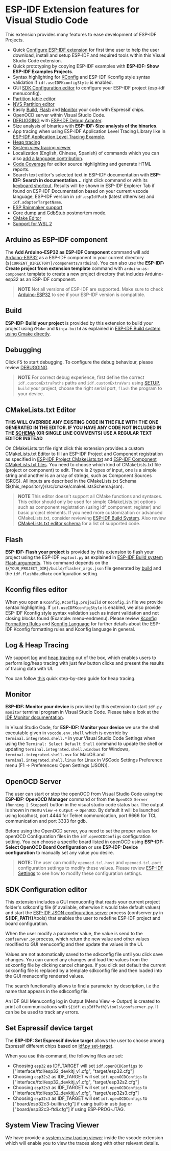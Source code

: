 # ESP-IDF Extension features for Visual Studio Code

This extension provides many features to ease development of ESP-IDF Projects.

- Quick [Configure ESP-IDF extension](./SETUP.md) for first time user to help the user download, install and setup ESP-IDF and required tools within this Visual Studio Code extension.
- Quick prototyping by copying ESP-IDF examples with **ESP-IDF: Show ESP-IDF Examples Projects**.
- Syntax highlighting for [KConfig](#Kconfig-files-editor) and ESP-IDF Kconfig style syntax validation if `idf.useIDFKconfigStyle` is enabled.
- GUI [SDK Configuration editor](#SDK-Configuration-editor) to configure your ESP-IDF project (esp-idf menuconfig).
- [Partition table editor](./PARTITION_TABLE_EDITOR.md)
- [NVS Partition editor](./NVS_PARTITION_EDITOR.md)
- Easily [Build](#Build), [Flash](#Flash) and [Monitor](#Monitor) your code with Espressif chips.
- OpenOCD server within Visual Studio Code.
- [DEBUGGING](./DEBUGGING.md) with [ESP-IDF Debug Adapter](https://github.com/espressif/esp-debug-adapter).
- Size analysis of binaries with **ESP-IDF: Size analysis of the binaries**.
- App tracing when using ESP-IDF Application Level Tracing Library like in [ESP-IDF Application Level Tracing Example](https://github.com/espressif/esp-idf/tree/master/examples/system/app_trace_to_host).
- [Heap tracing](./HEAP_TRACING.md)
- [System view tracing viewer](./SYS_VIEW_TRACING_VIEWER.md)
- Localization (English, Chinese, Spanish) of commands which you can also [add a language contribution](./LANG_CONTRIBUTE.md).
- [Code Coverage](./COVERAGE.md) for editor source highlighting and generate HTML reports.
- Search text editor's selected text in ESP-IDF documentation with **ESP-IDF: Search in documentation...** right click command or with its [keyboard shortcut](#Available-commands). Results will be shown in ESP-IDF Explorer Tab if found on ESP-IDF Documentation based on your current vscode language, ESP-IDF version in `idf.espIdfPath` (latest otherwise) and `idf.adapterTargetName`.
- [ESP Rainmaker support](./ESP_RAINMAKER.md)
- [Core dump and GdbStub](./POSTMORTEM.md) postmortem mode.
- [CMake Editor](#CMake-Editor)
- [Support for WSL 2](./WSL.md)

## Arduino as ESP-IDF component

The **Add Arduino-ESP32 as ESP-IDF Component** command will add [Arduino-ESP32](https://github.com/espressif/arduino-esp32) as a ESP-IDF component in your current directory (`${CURRENT_DIRECTORY}/components/arduino`). You can also use the **ESP-IDF: Create project from extension template** command with `arduino-as-component` template to create a new project directory that includes Arduino-esp32 as an ESP-IDF component.

> **NOTE** Not all versions of ESP-IDF are supported. Make sure to check [Arduino-ESP32](https://github.com/espressif/arduino-esp32) to see if your ESP-IDF version is compatible.

## Build

**ESP-IDF: Build your project** is provided by this extension to build your project using `CMake` and `Ninja-build` as explained in [ESP-IDF Build system using Cmake directly](https://docs.espressif.com/projects/esp-idf/en/latest/esp32/api-guides/build-system.html#using-cmake-directly).

## Debugging

Click <kbd>F5</kbd> to start debugging. To configure the debug behaviour, please review [DEBUGGING](./DEBUGGING.md).

> **NOTE** For correct debug experience, first define the correct `idf.customExtraPaths` paths and `idf.customExtraVars` using [SETUP](./SETUP.md), `build` your project, choose the right serial port, `flash` the program to your device.

## CMakeLists.txt Editor

**THIS WILL OVERRIDE ANY EXISTING CODE IN THE FILE WITH THE ONE GENERATED IN THE EDITOR. IF YOU HAVE ANY CODE NOT INCLUDED IN THE [SCHEMA](../cmakeListsSchema.json) (OR SINGLE LINE COMMENTS) USE A REGULAR TEXT EDITOR INSTEAD**

On CMakeLists.txt file right click this extension provides a custom CMakeLists.txt Editor to fill an ESP-IDF Project and Component registration as specified in [ESP-IDF Project CMakeLists.txt](https://docs.espressif.com/projects/esp-idf/en/latest/esp32/api-guides/build-system.html#project-cmakelists-file) and [ESP-IDF Component CMakeLists.txt files](https://docs.espressif.com/projects/esp-idf/en/latest/esp32/api-guides/build-system.html#component-cmakelists-files). You need to choose which kind of CMakeLists.txt file (project or component) to edit. There is 2 types of input, one is a simple string and another is an array of strings, such as Component Sources (SRCS). All inputs are described in the CMakeLists.txt Schema (\${this_repository}/src/cmake/cmakeListsSchema.json).

> **NOTE** This editor doesn't support all CMake functions and syntaxes. This editor should only be used for simple CMakeLists.txt options such as component registration (using idf_component_register) and basic project elements. If you need more customization or advanced CMakeLists.txt, consider reviewing [ESP-IDF Build System](https://docs.espressif.com/projects/esp-idf/en/latest/esp32/api-guides/build-system.html). Also review [CMakeLists.txt editor schema](../cmakeListsSchema.json) for a list of supported code.

## Flash

**ESP-IDF: Flash your project** is provided by this extension to flash your project using the ESP-IDF `esptool.py` as explained in [ESP-IDF Build system Flash arguments](https://docs.espressif.com/projects/esp-idf/en/latest/esp32/api-guides/build-system.html#flash-arguments). This command depends on the `${YOUR_PROJECT_DIR}/build/flasher_args.json` file generated by [build](#Build) and the `idf.flashBaudRate` configuration setting.

## Kconfig files editor

When you open a `Kconfig`, `Kconfig.projbuild` or `Kconfig.in` file we provide syntax highlighting. If `idf.useIDFKconfigStyle` is enabled, we also provide ESP-IDF Kconfig style syntax validation such as indent validation and not closing blocks found (Example: menu-endmenu). Please review [Kconfig Formatting Rules](https://docs.espressif.com/projects/esp-idf/en/latest/api-reference/kconfig.html) and [Kconfig Language](https://github.com/espressif/esp-idf/blob/master/tools/kconfig/kconfig-language.txt) for further details about the ESP-IDF Kconfig formatting rules and Kconfig language in general.

## Log & Heap Tracing

We support [log](https://docs.espressif.com/projects/esp-idf/en/latest/esp32/api-guides/app_trace.html) and [heap tracing](https://docs.espressif.com/projects/esp-idf/en/latest/esp32/api-reference/system/heap_debug.html) out of the box, which enables users to perform log/heap tracing with just few button clicks and present the results of tracing data with UI.

You can follow [this](./HEAP_TRACING.md) quick step-by-step guide for heap tracing.

## Monitor

**ESP-IDF: Monitor your device** is provided by this extension to start `idf.py monitor` terminal program in Visual Studio Code. Please take a look at the [IDF Monitor documentation](https://docs.espressif.com/projects/esp-idf/en/latest/esp32/api-guides/tools/idf-monitor.html?highlight=monitor).

In Visual Studio Code, for **ESP-IDF: Monitor your device** we use the shell executable given in `vscode.env.shell` which is override by `terminal.integrated.shell.*` in your Visual Studio Code Settings when using the `Terminal: Select Default Shell` command to update the shell or updating `terminal.integrated.shell.windows` for Windows, `terminal.integrated.shell.osx` for MacOS and `terminal.integrated.shell.linux` for Linux in VSCode Settings Preference menu (F1 -> Preferences: Open Settings (JSON)).

## OpenOCD Server

The user can start or stop the openOCD from Visual Studio Code using the **ESP-IDF: OpenOCD Manager** command or from the `OpenOCD Server (Running | Stopped)` button in the visual studio code status bar. The output is shown in menu `View` -> `Output` -> `OpenOCD`. By default it will be launched using localhost, port 4444 for Telnet communication, port 6666 for TCL communication and port 3333 for gdb.

Before using the OpenOCD server, you need to set the proper values for openOCD Configuration files in the `idf.openOCDConfigs` configuration setting. You can choose a specific board listed in openOCD using **ESP-IDF: Select OpenOCD Board Configuration** or use **ESP-IDF: Device configuration** to manually set any value you desire.

> **NOTE:** The user can modify `openocd.tcl.host` and `openocd.tcl.port` configuration settings to modify these values. Please review [ESP-IDF Settings](../SETTINGS.md) to see how to modify these configuration settings.

## SDK Configuration editor

This extension includes a GUI menuconfig that reads your current project folder's sdkconfig file (if available, otherwise it would take default values) and start the [ESP-IDF JSON configuration server](https://docs.espressif.com/projects/esp-idf/en/latest/esp32/api-guides/build-system.html?highlight=confserver#json-configuration-server) process (confserver.py in **\${IDF_PATH}**/tools) that enables the user to redefine ESP-IDF project and board configuration.

When the user modify a parameter value, the value is send to the `confserver.py` process, which return the new value and other values modified to GUI menuconfig and then update the values in the UI.

Values are not automatically saved to the sdkconfig file until you click save changes. You can cancel any changes and load the values from the sdkconfig file by clicking cancel changes. If you click set default the current sdkconfig file is replaced by a template sdkconfig file and then loaded into the GUI menuconfig rendered values.

The search functionality allows to find a parameter by description, i.e the name that appears in the sdkconfig file.

An IDF GUI Menuconfig log in Output (Menu View -> Output) is created to print all communications with `${idf.espIdfPath}\tools\confserver.py`. It can be be used to track any errors.

## Set Espressif device target

The **ESP-IDF: Set Espressif device target** allows the user to choose among Espressif different chips based on [idf.py set-target](https://docs.espressif.com/projects/esp-idf/en/latest/esp32/api-guides/build-system.html?highlight=target#selecting-idf-target).

When you use this command, the following files are set:

- Choosing `esp32` as IDF_TARGET will set `idf.openOCDConfigs` to ["interface/ftdi/esp32_devkitj_v1.cfg", "target/esp32.cfg"]
- Choosing `esp32s2` as IDF_TARGET will set `idf.openOCDConfigs` to ["interface/ftdi/esp32_devkitj_v1.cfg", "target/esp32s2.cfg"]
- Choosing `esp32s3` as IDF_TARGET will set `idf.openOCDConfigs` to ["interface/ftdi/esp32_devkitj_v1.cfg", "target/esp32s3.cfg"]
- Choosing `esp32c3` as IDF_TARGET will set `idf.openOCDConfigs` to ["board/esp32c3-builtin.cfg"] if using built-in usb jtag or ["board/esp32c3-ftdi.cfg"] if using ESP-PROG-JTAG.

## System View Tracing Viewer

We have provide a [system view tracing viewer](./SYS_VIEW_TRACING_VIEWER.md) inside the vscode extension which will enable you to view the traces along with other relevant details.

